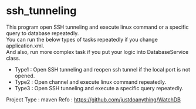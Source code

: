 # ssh_tunneling

This program open SSH tunneling and execute linux command or a specific query to database repeatedly.\
You can run the below types of tasks repeatedly if you change application.xml.\
And also, run more complex task if you put your logic into DatabaseService class.
  - Type1 : Open SSH tunneling and reopen ssh tunnel if the local port is not opened.
  - Type2 : Open channel and execute linux command repeatedly.
  - Type3 : Open SSH tunneling and execute a specific query repeatedly.

Project Type : maven
Refo : https://github.com/justdoanything/WatchDB
